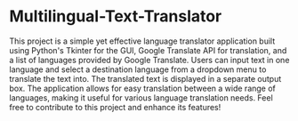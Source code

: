 # Multilingual-Text-Translator
This project is a simple yet effective language translator application built using Python's Tkinter for the GUI, Google Translate API for translation, and a list of languages provided by Google Translate. Users can input text in one language and select a destination language from a dropdown menu to translate the text into. The translated text is displayed in a separate output box. The application allows for easy translation between a wide range of languages, making it useful for various language translation needs. Feel free to contribute to this project and enhance its features!
